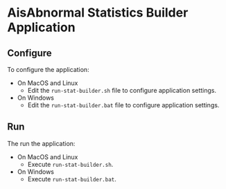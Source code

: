 AisAbnormal Statistics Builder Application
===========

## Configure ##
To configure the application:

* On MacOS and Linux
    * Edit the `run-stat-builder.sh` file to configure application settings.
* On Windows
    * Edit the `run-stat-builder.bat` file to configure application settings.

## Run ##
The run the application:

* On MacOS and Linux
    * Execute `run-stat-builder.sh`.
* On Windows
    * Execute `run-stat-builder.bat`.

